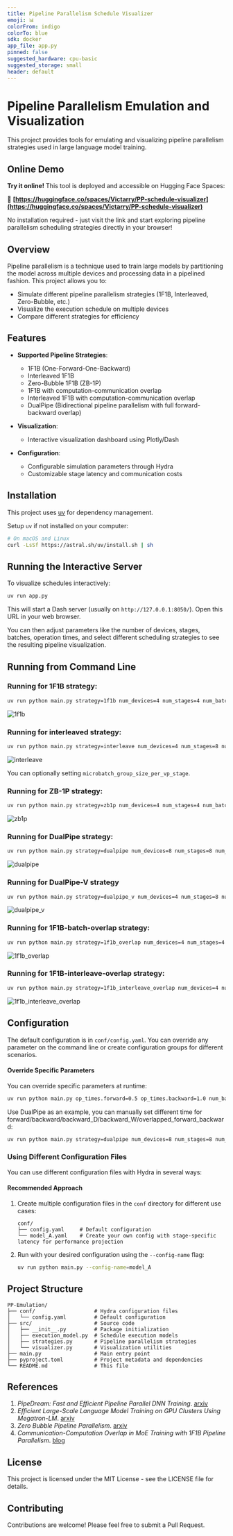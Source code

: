 ```yaml
---
title: Pipeline Parallelism Schedule Visualizer
emoji: 📊
colorFrom: indigo
colorTo: blue
sdk: docker
app_file: app.py
pinned: false
suggested_hardware: cpu-basic
suggested_storage: small
header: default
---
```


# Pipeline Parallelism Emulation and Visualization

This project provides tools for emulating and visualizing pipeline parallelism strategies used in large language model training.

## Online Demo

**Try it online!** This tool is deployed and accessible on Hugging Face Spaces:

🔗 **[https://huggingface.co/spaces/Victarry/PP-schedule-visualizer](https://huggingface.co/spaces/Victarry/PP-schedule-visualizer)**

No installation required - just visit the link and start exploring pipeline parallelism scheduling strategies directly in your browser!

## Overview

Pipeline parallelism is a technique used to train large models by partitioning the model across multiple devices and processing data in a pipelined fashion. This project allows you to:

- Simulate different pipeline parallelism strategies (1F1B, Interleaved, Zero-Bubble, etc.)
- Visualize the execution schedule on multiple devices
- Compare different strategies for efficiency

## Features

- **Supported Pipeline Strategies**:
  - 1F1B (One-Forward-One-Backward)
  - Interleaved 1F1B
  - Zero-Bubble 1F1B (ZB-1P)
  - 1F1B with computation-communication overlap
  - Interleaved 1F1B with computation-communication overlap
  - DualPipe (Bidirectional pipeline parallelism with full forward-backward overlap)

- **Visualization**:
  - Interactive visualization dashboard using Plotly/Dash
  
- **Configuration**:
  - Configurable simulation parameters through Hydra
  - Customizable stage latency and communication costs

## Installation

This project uses [uv](https://github.com/astral-sh/uv) for dependency management.

Setup `uv` if not installed on your computer:
```bash
# On macOS and Linux
curl -LsSf https://astral.sh/uv/install.sh | sh
```


## Running the Interactive Server

To visualize schedules interactively:

```bash
uv run app.py
```

This will start a Dash server (usually on `http://127.0.0.1:8050/`). Open this URL in your web browser.

You can then adjust parameters like the number of devices, stages, batches, operation times, and select different scheduling strategies to see the resulting pipeline visualization.

## Running from Command Line

### Running for 1F1B strategy:
```bash
uv run python main.py strategy=1f1b num_devices=4 num_stages=4 num_batches=8
```
![1f1b](assets/1f1b.png)

### Running for interleaved strategy:
```bash
uv run python main.py strategy=interleave num_devices=4 num_stages=8 num_batches=8
```
![interleave](assets/interleave_1f1b.png)

You can optionally setting `microbatch_group_size_per_vp_stage`.

### Running for ZB-1P strategy:
```bash
uv run python main.py strategy=zb1p num_devices=4 num_stages=4 num_batches=8
```
![zb1p](assets/zb1p.png)

### Running for DualPipe strategy:
```bash
uv run python main.py strategy=dualpipe num_devices=8 num_stages=8 num_batches=20
```
![dualpipe](assets/dualpipe.png)

### Running for DualPipe-V strategy
```bash
uv run python main.py strategy=dualpipe_v num_devices=4 num_stages=8 num_batches=10
```
![dualpipe_v](assets/dualpipe_v.png)

### Running for 1F1B-batch-overlap strategy:
```bash
uv run python main.py strategy=1f1b_overlap num_devices=4 num_stages=4 num_batches=8
```
![1f1b_overlap](assets/1f1b_overlap.png)

### Running for 1F1B-interleave-overlap strategy:
```bash
uv run python main.py strategy=1f1b_interleave_overlap num_devices=4 num_stages=8 num_batches=8
```
![1f1b_interleave_overlap](assets/1f1b_interleave_overlap.png)


## Configuration

The default configuration is in `conf/config.yaml`. You can override any parameter on the command line or create configuration groups for different scenarios.

#### Override Specific Parameters

You can override specific parameters at runtime:
```bash
uv run python main.py op_times.forward=0.5 op_times.backward=1.0 num_batches=6
```

Use DualPipe as an example, you can manually set different time for forward/backward/backward_D/backward_W/overlapped_forward_backward:
```bash
uv run python main.py strategy=dualpipe num_devices=8 num_stages=8 num_batches=32 op_times.forward=1.0 op_times.backward=2.0 op_times.backward_D=1.0 op_times.backward_W=1.0 op_times.overlapped_forward_backward=2.5
```


### Using Different Configuration Files

You can use different configuration files with Hydra in several ways:

#### Recommended Approach

1. Create multiple configuration files in the `conf` directory for different use cases:
   ```
   conf/
   ├── config.yaml     # Default configuration
   └── model_A.yaml    # Create your own config with stage-specific latency for performance projection
   ```

2. Run with your desired configuration using the `--config-name` flag:
   ```bash
   uv run python main.py --config-name=model_A
   ```


## Project Structure

```
PP-Emulation/
├── conf/                   # Hydra configuration files
│   └── config.yaml         # Default configuration
├── src/                    # Source code
│   ├── __init__.py         # Package initialization
│   ├── execution_model.py  # Schedule execution models
│   ├── strategies.py       # Pipeline parallelism strategies
│   └── visualizer.py       # Visualization utilities
├── main.py                 # Main entry point
├── pyproject.toml          # Project metadata and dependencies
└── README.md               # This file
```

## References

1. _PipeDream: Fast and Efficient Pipeline Parallel DNN Training_. [arxiv](https://arxiv.org/abs/1806.03377)
2. _Efficient Large-Scale Language Model Training on GPU Clusters Using Megatron-LM_. [arxiv](https://arxiv.org/abs/2104.04473)
3. _Zero Bubble Pipeline Parallelism_. [arxiv](https://arxiv.org/abs/2401.10241)
4. _Communication-Computation Overlap in MoE Training with 1F1B Pipeline Parallelism_. [blog](https://zhuanlan.zhihu.com/p/28463368206)

## License

This project is licensed under the MIT License - see the LICENSE file for details.

## Contributing

Contributions are welcome! Please feel free to submit a Pull Request. 